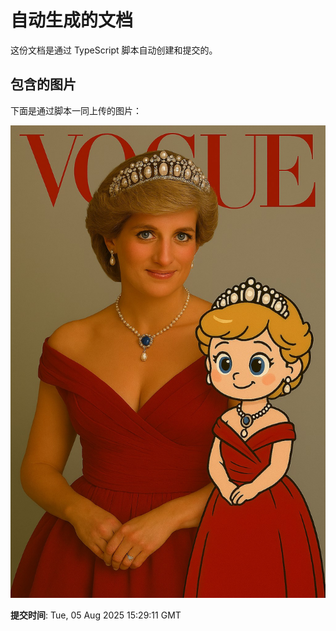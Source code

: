 
# 自动生成的文档

这份文档是通过 TypeScript 脚本自动创建和提交的。

## 包含的图片

下面是通过脚本一同上传的图片：

![自动上传的图片](../assets/images/dia.jpeg)

**提交时间**: Tue, 05 Aug 2025 15:29:11 GMT
